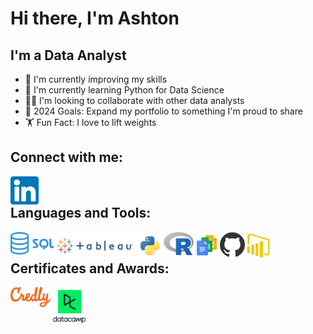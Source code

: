 # Hi there, I'm Ashton

## I'm a Data Analyst
- 🔭 I'm currently improving my skills
- 🌱 I'm currently learning Python for Data Science
- 👯‍♂️ I'm looking to collaborate with other data analysts
- 🥅 2024 Goals: Expand my portfolio to something I'm proud to share
- 🏋️ Fun Fact: I love to lift weights

## Connect with me:
[<img align="left" alt="linkedin.com" width="45px" src="https://github.com/ACKibler/ACKibler/blob/main/Linkedin.png?raw=true" />][linkedin]
<br />


## Languages and Tools:
<a href="#"> <img align="left" alt="github.com" width="69px" src="https://github.com/ACKibler/ACKibler/blob/main/SQL.png?raw=true" /> </a>
<a href="#"> <img align="left" alt="github.com" width="132px" src="https://github.com/ACKibler/ACKibler/blob/main/tableau.png?raw=true" /> </a>
<a href="#"> <img align="left" alt="github.com" width="44px" src="https://raw.githubusercontent.com/github/explore/80688e429a7d4ef2fca1e82350fe8e3517d3494d/topics/python/python.png" /> </a>
<a href="#"> <img align="left" alt="github.com" width="48px" src="https://github.com/ACKibler/ACKibler/blob/main/R.png?raw=true" /> </a>
<a href="#"> <img align="left" alt="github.com" width="42px" src="https://github.com/ACKibler/ACKibler/blob/main/suite.png?raw=true" /> </a>
<a href="#"> <img align="left" alt="github.com" width="40px" src="https://github.com/ACKibler/ACKibler/blob/main/github.png?raw=true" /> </a>
<a href="#"> <img align="left" alt="github.com" width="44px" src="https://github.com/ACKibler/ACKibler/blob/main/PowerBI.png?raw=true" /> </a>
<br />

## Certificates and Awards:
[<img align="left" alt="credly.com" width="64px" src="https://github.com/ACKibler/ACKibler/blob/main/Credly.png?raw=true" />][credly]
[<img align="left" alt="credly.com" width="60px" src="https://github.com/ACKibler/ACKibler/blob/main/DataCamp-582262633.png?raw=true" />][datacamp]

<br />
<br />




[linkedin]: https://www.linkedin.com/in/ashtonkibler/
[credly]: https://www.credly.com/badges/f9c5c967-e408-48b9-9fdb-71ded6cdebbf/public_url
[datacamp]: https://www.datacamp.com/portfolio/ashtonckibler?view=true
